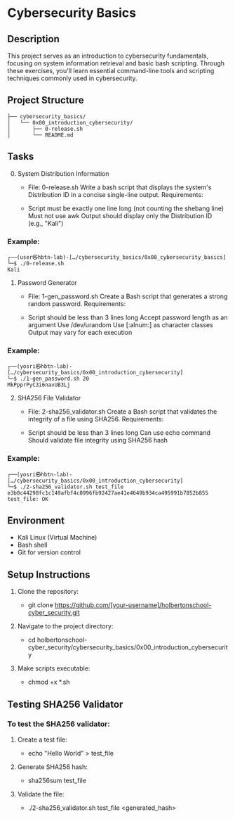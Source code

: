 # Cybersecurity Basics

## Description

This project serves as an introduction to cybersecurity fundamentals, focusing on system information retrieval and basic bash scripting. Through these exercises, you'll learn essential command-line tools and scripting techniques commonly used in cybersecurity.

## Project Structure

```holbertonschool-cyber_security/
├── cybersecurity_basics/
│   └── 0x00_introduction_cybersecurity/
│       ├── 0-release.sh
│       └── README.md
```

## Tasks

0. System Distribution Information
    - File: 0-release.sh
    Write a bash script that displays the system's Distribution ID in a concise single-line output.
    Requirements:

    - Script must be exactly one line long (not counting the shebang line)
    Must not use awk
    Output should display only the Distribution ID (e.g., "Kali")

### Example:
```
┌──(user㉿hbtn-lab)-[…/cybersecurity_basics/0x00_cybersecurity_basics]
└─$ ./0-release.sh
Kali
```
1. Password Generator
    - File: 1-gen_password.sh
    Create a Bash script that generates a strong random password.
    Requirements:

    - Script should be less than 3 lines long
    Accept password length as an argument
    Use /dev/urandom
    Use [:alnum:] as character classes
    Output may vary for each execution

### Example:
```
┌──(yosri㉿hbtn-lab)-[…/cybersecurity_basics/0x00_introduction_cybersecurity]
└─$ ./1-gen_password.sh 20
MkPpprPyC3i6navUB3Lj
```
2. SHA256 File Validator
    - File: 2-sha256_validator.sh
    Create a Bash script that validates the integrity of a file using SHA256.
    Requirements:

    - Script should be less than 3 lines long
    Can use echo command
    Should validate file integrity using SHA256 hash

### Example:
```
┌──(yosri㉿hbtn-lab)-[…/cybersecurity_basics/0x00_introduction_cybersecurity]
└─$ ./2-sha256_validator.sh test_file e3b0c44298fc1c149afbf4c8996fb92427ae41e4649b934ca495991b7852b855
test_file: OK
```
## Environment

- Kali Linux (Virtual Machine)
- Bash shell
- Git for version control

## Setup Instructions

1. Clone the repository:

    - git clone https://github.com/[your-username]/holbertonschool-cyber_security.git

2. Navigate to the project directory:

    - cd holbertonschool-cyber_security/cybersecurity_basics/0x00_introduction_cybersecurity

3. Make scripts executable:

    - chmod +x *.sh

## Testing SHA256 Validator

### To test the SHA256 validator:

1. Create a test file:

    - echo "Hello World" > test_file

2. Generate SHA256 hash:

    - sha256sum test_file

3. Validate the file:

    - ./2-sha256_validator.sh test_file <generated_hash>